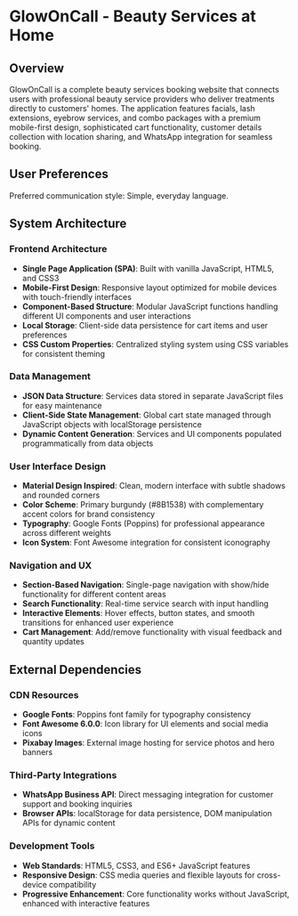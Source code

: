 # GlowOnCall - Beauty Services at Home

## Overview

GlowOnCall is a complete beauty services booking website that connects users with professional beauty service providers who deliver treatments directly to customers' homes. The application features facials, lash extensions, eyebrow services, and combo packages with a premium mobile-first design, sophisticated cart functionality, customer details collection with location sharing, and WhatsApp integration for seamless booking.

## User Preferences

Preferred communication style: Simple, everyday language.

## System Architecture

### Frontend Architecture
- **Single Page Application (SPA)**: Built with vanilla JavaScript, HTML5, and CSS3
- **Mobile-First Design**: Responsive layout optimized for mobile devices with touch-friendly interfaces
- **Component-Based Structure**: Modular JavaScript functions handling different UI components and user interactions
- **Local Storage**: Client-side data persistence for cart items and user preferences
- **CSS Custom Properties**: Centralized styling system using CSS variables for consistent theming

### Data Management
- **JSON Data Structure**: Services data stored in separate JavaScript files for easy maintenance
- **Client-Side State Management**: Global cart state managed through JavaScript objects with localStorage persistence
- **Dynamic Content Generation**: Services and UI components populated programmatically from data objects

### User Interface Design
- **Material Design Inspired**: Clean, modern interface with subtle shadows and rounded corners
- **Color Scheme**: Primary burgundy (#8B1538) with complementary accent colors for brand consistency
- **Typography**: Google Fonts (Poppins) for professional appearance across different weights
- **Icon System**: Font Awesome integration for consistent iconography

### Navigation and UX
- **Section-Based Navigation**: Single-page navigation with show/hide functionality for different content areas
- **Search Functionality**: Real-time service search with input handling
- **Interactive Elements**: Hover effects, button states, and smooth transitions for enhanced user experience
- **Cart Management**: Add/remove functionality with visual feedback and quantity updates

## External Dependencies

### CDN Resources
- **Google Fonts**: Poppins font family for typography consistency
- **Font Awesome 6.0.0**: Icon library for UI elements and social media icons
- **Pixabay Images**: External image hosting for service photos and hero banners

### Third-Party Integrations
- **WhatsApp Business API**: Direct messaging integration for customer support and booking inquiries
- **Browser APIs**: localStorage for data persistence, DOM manipulation APIs for dynamic content

### Development Tools
- **Web Standards**: HTML5, CSS3, and ES6+ JavaScript features
- **Responsive Design**: CSS media queries and flexible layouts for cross-device compatibility
- **Progressive Enhancement**: Core functionality works without JavaScript, enhanced with interactive features